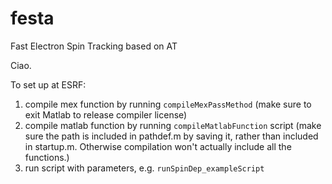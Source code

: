 # festa
Fast Electron Spin Tracking based on AT

Ciao.

To set up at ESRF:

1. compile mex function by running `compileMexPassMethod` (make sure to exit Matlab to release compiler license) 
2. compile matlab function by running `compileMatlabFunction` script (make sure the path is included in pathdef.m by saving it, rather than included in startup.m.  Otherwise compilation won't actually include all the functions.)
3. run script with parameters, e.g. `runSpinDep_exampleScript`
